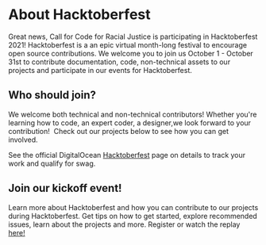 # About Hacktoberfest

Great news, Call for Code for Racial Justice is participating in Hacktoberfest 2021! Hacktoberfest is a an epic virtual month-long festival to encourage open source contributions. We welcome you to join us October 1 - October 31st to contribute documentation, code, non-technical assets to our projects and participate in our events for Hacktoberfest.

## Who should join? 

We welcome both technical and non-technical contributors! Whether you're learning how to code, an expert coder, a designer,we look forward to your contribution!  Check out our projects below to see how you can get involved.

See the official DigitalOcean [Hacktoberfest](https://hacktoberfest.digitalocean.com/resources/participation) page on details to track your work and qualify for swag.

## Join our kickoff event!
Learn more about Hacktoberfest and how you can contribute to our projects during Hacktoberfest. Get tips on how to get started, explore recommended issues, learn about the projects and more. Register or watch the replay [here!](https://www.crowdcast.io/e/hacktoberfest-kickoff)  
